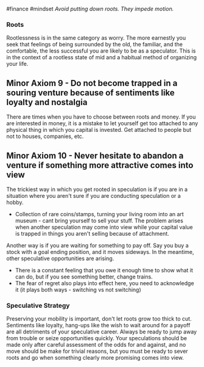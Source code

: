 #finance #mindset
*Avoid putting down roots. They impede motion.*

### Roots
Rootlessness is in the same category as worry. The more earnestly you seek that feelings of being surrounded by the old, the familiar, and the comfortable, the less successful you are likely to be as a speculator. This is in the context of a rootless state of mid and a habitual method of organizing your life.

## Minor Axiom 9 - Do not become trapped in a souring venture because of sentiments like loyalty and nostalgia
There are times when you have to choose between roots and money. If you are interested in money, it is a mistake to let yourself get too attached to any physical thing in which you capital is invested. Get attached to people but not to houses, companies, etc.

## Minor Axiom 10 - Never hesitate to abandon a venture if something more attractive comes into view
The trickiest way in which you get rooted in speculation is if you are in a situation where you aren't sure if you are conducting speculation or a hobby.
- Collection of rare coins/stamps, turning your living room into an art museum - cant bring yourself to sell your stuff.
The problem arises when another speculation may come into view while your capital value is trapped in things you aren't selling because of attachment.

Another way is if you are waiting for something to pay off. Say you buy a stock with a goal ending position, and it moves sideways. In the meantime, other speculative opportunities are arising.
- There is a constant feeling that you owe it enough time to show what it can do, but if you see something better, change trains.
- The fear of regret also plays into effect here, you need to acknowledge it (it plays both ways - switching vs not switching)

### Speculative Strategy
Preserving your mobility is important, don't let roots grow too thick to cut. Sentiments like loyalty, hang-ups like the wish to wait around for a payoff are all detriments of your speculative career. Always be ready to jump away from trouble or seize opportunities quickly. Your speculations should be made only after careful assessment of the odds for and against, and no move should be make for trivial reasons, but you must be ready to sever roots and go when something clearly more promising comes into view.